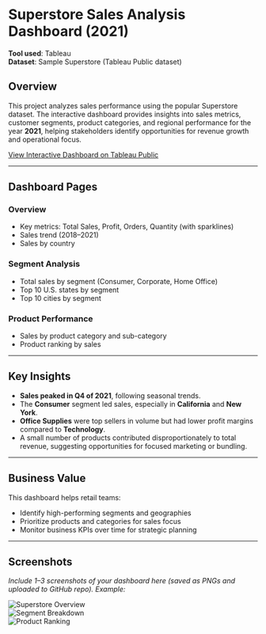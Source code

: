 #  Superstore Sales Analysis Dashboard (2021)

**Tool used**: Tableau  
**Dataset**: Sample Superstore (Tableau Public dataset)

##  Overview

This project analyzes sales performance using the popular Superstore dataset. The interactive dashboard provides insights into sales metrics, customer segments, product categories, and regional performance for the year **2021**, helping stakeholders identify opportunities for revenue growth and operational focus.

 [View Interactive Dashboard on Tableau Public](https://public.tableau.com/shared/5N5W8K3HG?:display_count=n&:origin=viz_share_link)

---

##  Dashboard Pages

###  **Overview**
- Key metrics: Total Sales, Profit, Orders, Quantity (with sparklines)
- Sales trend (2018–2021)
- Sales by country

###  **Segment Analysis**
- Total sales by segment (Consumer, Corporate, Home Office)
- Top 10 U.S. states by segment
- Top 10 cities by segment

###  **Product Performance**
- Sales by product category and sub-category
- Product ranking by sales

---

##  Key Insights

- **Sales peaked in Q4 of 2021**, following seasonal trends.
- The **Consumer** segment led sales, especially in **California** and **New York**.
- **Office Supplies** were top sellers in volume but had lower profit margins compared to **Technology**.
- A small number of products contributed disproportionately to total revenue, suggesting opportunities for focused marketing or bundling.

---

##  Business Value

This dashboard helps retail teams:
- Identify high-performing segments and geographies
- Prioritize products and categories for sales focus
- Monitor business KPIs over time for strategic planning

---

##  Screenshots

*Include 1–3 screenshots of your dashboard here (saved as PNGs and uploaded to GitHub repo). Example:*

![Superstore Overview](screenshots/superstore_overview.png)  
![Segment Breakdown](screenshots/superstore_segment.png)  
![Product Ranking](screenshots/superstore_product.png)
